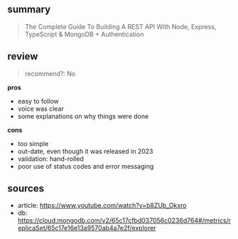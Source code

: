 ## summary

> The Complete Guide To Building A REST API With Node, Express, TypeScript & MongoDB + Authentication

## review

> recommend?:  No

**pros**
- easy to follow
- voice was clear
- some explanations on why things were done

**cons**
- too simple
- out-date, even though it was released in 2023
- validation: hand-rolled
- poor use of status codes and error messaging

## sources
- article: https://www.youtube.com/watch?v=b8ZUb_Okxro
- db: https://cloud.mongodb.com/v2/65c17cfbd037056c0236d764#/metrics/replicaSet/65c17e16e13a9570ab4a7e2f/explorer
